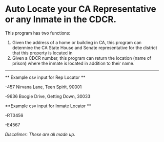 Auto Locate your CA Representative or any Inmate in the CDCR.
=============================================================

This program has two functions:
1) Given the address of a home or building in CA, this program can determine the CA State House and Senate representative for the district that this property is located in 
2) Given a CDCR number, this program can return the location (name of prison) where the inmate is located in addition to their name. 
------------------------------------------------------


** Example csv input for Rep Locator **

-457 Nirvana Lane, Teen Spirit, 90001

-9636 Boogie Drive, Getting Down, 30033


**Example csv input for Inmate Locator **

-RT3456

-E4567


*Discalimer: These are all made up.*
